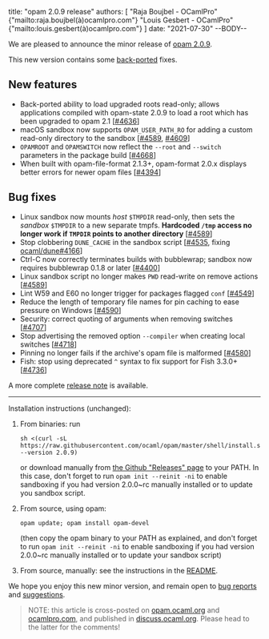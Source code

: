 title: "opam 2.0.9 release"
authors: [
  "Raja Boujbel - OCamlPro" {"mailto:raja.boujbel(à)ocamlpro.com"}
  "Louis Gesbert - OCamlPro" {"mailto:louis.gesbert(à)ocamlpro.com"}
]
date: "2021-07-30"
--BODY--

We are pleased to announce the minor release of [opam 2.0.9](https://github.com/ocaml/opam/releases/tag/2.0.9).

This new version contains some [back-ported](https://github.com/ocaml/opam/pull/4547) fixes.

## New features
  * Back-ported ability to load upgraded roots read-only; allows applications compiled with opam-state 2.0.9 to load a root which has been upgraded to opam 2.1 [[#4636](https://github.com/ocaml/opam/issues/4636)]
  * macOS sandbox now supports `OPAM_USER_PATH_RO` for adding a custom read-only directory to the sandbox [[#4589](https://github.com/ocaml/opam/issues/4589), [#4609](https://github.com/ocaml/opam/issues/4609)]
  * `OPAMROOT` and `OPAMSWITCH` now reflect the `--root` and `--switch` parameters in the package build [[#4668](https://github.com/ocaml/opam/issues/4668)]
  * When built with opam-file-format 2.1.3+, opam-format 2.0.x displays better errors for newer opam files [[#4394](https://github.com/ocaml/opam/issues/4394)]

## Bug fixes
  * Linux sandbox now mounts _host_ `$TMPDIR` read-only, then sets the _sandbox_ `$TMPDIR` to a new separate tmpfs. **Hardcoded `/tmp` access no longer work if `TMPDIR` points to another directory** [[#4589](https://github.com/ocaml/opam/issues/4589)]
  * Stop clobbering `DUNE_CACHE` in the sandbox script [[#4535](https://github.com/ocaml/opam/issues/4535), fixing [ocaml/dune#4166](https://github.com/ocaml/dune/issues/4166)]
  * Ctrl-C now correctly terminates builds with bubblewrap; sandbox now requires bubblewrap 0.1.8 or later [[#4400](https://github.com/ocaml/opam/issues/4400)]
  * Linux sandbox script no longer makes `PWD` read-write on remove actions [[#4589](https://github.com/ocaml/opam/issues/4589)]
  * Lint W59 and E60 no longer trigger for packages flagged `conf` [[#4549](https://github.com/ocaml/opam/issues/4549)]
  * Reduce the length of temporary file names for pin caching to ease pressure on Windows [[#4590](https://github.com/ocaml/opam/issues/4590)]
  * Security: correct quoting of arguments when removing switches [[#4707](https://github.com/ocaml/opam/issues/4707)]
  * Stop advertising the removed option `--compiler` when creating local switches [[#4718](https://github.com/ocaml/opam/issues/4718)]
  * Pinning no longer fails if the archive's opam file is malformed [[#4580](https://github.com/ocaml/opam/issues/4580)]
  * Fish: stop using deprecated `^` syntax to fix support for Fish 3.3.0+ [[#4736](https://github.com/ocaml/opam/issues/4736)]


A more complete [release note](https://github.com/ocaml/opam/releases/tag/2.0.9) is available.

---

Installation instructions (unchanged):

1. From binaries: run

    ```
    sh <(curl -sL https://raw.githubusercontent.com/ocaml/opam/master/shell/install.sh --version 2.0.9)
    ```

    or download manually from [the Github "Releases" page](https://github.com/ocaml/opam/releases/tag/2.0.9) to your PATH. In this case, don't forget to run `opam init --reinit -ni` to enable sandboxing if you had version 2.0.0~rc manually installed or to update you sandbox script.

2. From source, using opam:

    ```
    opam update; opam install opam-devel
    ```

   (then copy the opam binary to your PATH as explained, and don't forget to run `opam init --reinit -ni` to enable sandboxing if you had version 2.0.0~rc manually installed or to update your sandbox script)

3. From source, manually: see the instructions in the [README](https://github.com/ocaml/opam/tree/2.0.9#compiling-this-repo).

We hope you enjoy this new minor version, and remain open to [bug reports](https://github.com/ocaml/opam/issues) and [suggestions](https://github.com/ocaml/opam/issues).

> NOTE: this article is cross-posted on [opam.ocaml.org](https://opam.ocaml.org/blog/) and [ocamlpro.com](http://www.ocamlpro.com/category/blog/), and published in [discuss.ocaml.org](https://discuss.ocaml.org/t/ann-opam-2-0-8-release/7242). Please head to the latter for the comments!
